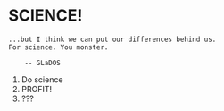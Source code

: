 # SCIENCE!

    ...but I think we can put our differences behind us.
    For science. You monster.
    
        -- GLaDOS
        

1. Do science
2. PROFIT!
3. ???
